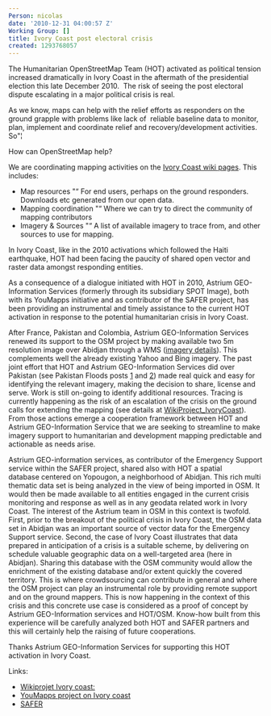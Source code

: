 ```yaml
---
Person: nicolas
date: '2010-12-31 04:00:57 Z'
Working Group: []
title: Ivory Coast post electoral crisis
created: 1293768057
---
```

<p>The Humanitarian OpenStreetMap Team (HOT) activated as political tension increased dramatically in Ivory Coast in the aftermath of the presidential election this late December 2010.&nbsp; The risk of seeing the post electoral dispute escalating in a major political crisis is real.</p><p>As we know, maps can help with the relief efforts as responders on the ground grapple with problems like lack of&nbsp; reliable baseline data to monitor, plan, implement and coordinate relief and recovery/development activities. So"¦</p><p>How can OpenStreetMap help?</p><p>We are coordinating mapping activities on the <a href="http://wiki.openstreetmap.org/wiki/En:WikiProject_Ivory_Coast">Ivory Coast wiki pages</a>. This includes:</p><ul><li>Map resources "“ For end users, perhaps on the ground responders. Downloads etc generated from our open data.</li><li>Mapping coordination "“ Where we can try to direct the community of mapping contributors</li><li>Imagery &amp; Sources "“ A list of available imagery to trace from, and other sources to use for mapping.</li></ul><p>In Ivory Coast, like in the 2010 activations which followed the Haiti earthquake, HOT had been facing the paucity of shared open vector and raster data amongst responding entities.</p><p>As a consequence of a dialogue initiated with HOT in 2010, Astrium GEO-Information Services (formerly through its subsidiary SPOT Image), both with its YouMapps initiative and as contributor of the SAFER project, has been providing an instrumental and timely assistance to the current HOT activation in response to the potential humanitarian crisis in Ivory Coast.</p><p>After France, Pakistan and Colombia, Astrium GEO-Information Services renewed its support to the OSM project by making available two 5m resolution image over Abidjan through a WMS (<a href="http://wiki.openstreetmap.org/wiki/En:WikiProject_Ivory_Coast#SpotImage_imageryhttp://wiki.openstreetmap.org/wiki/En:WikiProject_Ivory_Coast#SpotImage_imagery">imagery details</a>). This complements well the already existing Yahoo and Bing imagery. The past joint effort that HOT and Astrium GEO-Information Services did over Pakistan (see Pakistan Floods posts <a href="../2010/08/pakistan-floods/">1</a> and <a href="../2010/09/pakistan-spot-imagery-coverage-extended/">2</a>) made real quick and easy for identifying the relevant imagery, making the decision to share, license and serve. Work is still on-going to identify additional resources. Tracing is currently happening as the risk of an escalation of the crisis on the ground calls for extending the mapping (see details at <a href="http://wiki.openstreetmap.org/wiki/En:WikiProject_Ivory_Coast">WikiProject_IvoryCoast</a>). From those actions emerge a cooperation framework between HOT and Astrium GEO-Information Service that we are seeking to streamline to make imagery support to humanitarian and development mapping predictable and actionable as needs arise.</p><p>Astrium GEO-information services, as contributor of the Emergency Support service within the SAFER project, shared also with HOT a spatial database&nbsp;centered on Yopougon, a neighborhood of Abidjan. This rich multi thematic data set is being analyzed in the view of being imported in OSM. It would then be made available to all entities engaged in the current crisis monitoring and response as well as in any geodata related work in Ivory Coast. The interest of the Astrium team in OSM in this context is twofold. First, prior to the breakout of the political crisis in Ivory Coast, the OSM data set in Abidjan was an important source of vector data for the Emergency Support service. Second, the case of Ivory Coast illustrates that data prepared in anticipation of a crisis is a suitable scheme, by delivering on schedule valuable geographic data on a well-targeted area (here in Abidjan). Sharing this database with the OSM community would allow the enrichment of the existing database and/or extent quickly the covered territory. This is where crowdsourcing can contribute in general and where the OSM project can play an instrumental role by providing remote support and on the ground mappers. This is now happening in the context of this crisis and this concrete use case is considered as a proof of concept by Astrium GEO-Information services and HOT/OSM. Know-how built from this experience will be carefully analyzed both HOT and SAFER partners and this will certainly help the raising of future cooperations.</p><p>Thanks Astrium GEO-Information Services for supporting this HOT activation in Ivory Coast.</p><p>Links:</p><ul><li><a href="http://wiki.openstreetmap.org/wiki/WikiProject_Ivory_Coast">Wikiprojet Ivory coast:</a></li><li><a href="http://www.youmapps.org/fr/news/ivory-coast-mapping-new-aerial-imagery">YouMapps project on Ivory coast</a></li><li><a href="http://www.emergencyresponse.eu/">SAFER</a></li></ul>
